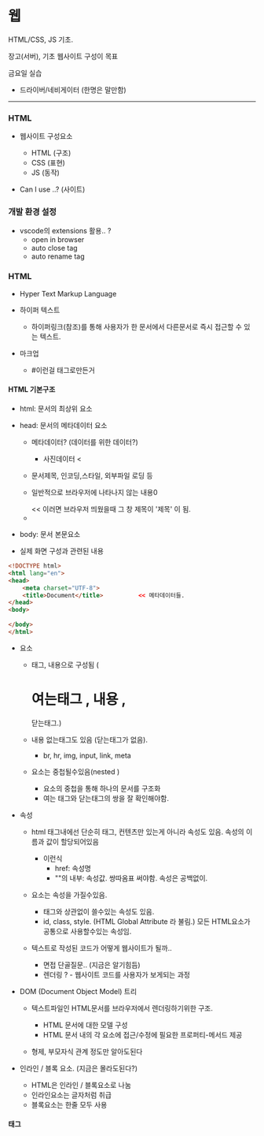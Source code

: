 # 웹

HTML/CSS, JS 기초.

장고(서버), 기초 웹사이트 구성이 목표



금요일 실습

- 드라이버/네비게이터 (한명은 말만함)

***



### HTML

- 웹사이트 구성요소
  - HTML (구조)
  - CSS (표현)
  - JS (동작)



- Can I use ..? (사이트)



### 개발 환경 설정

- vscode의 extensions 활용.. ?
  - open in browser
  - auto close tag
  - auto rename tag



### HTML

- Hyper Text Markup Language

- 하이퍼 텍스트
  - 하이퍼링크(참조)를 통해 사용자가 한 문서에서 다른문서로 즉시 접근할 수 있는 텍스트.
- 마크업
  - #이런걸 태그로만든거





#### HTML 기본구조

- html: 문서의 최상위 요소

- head: 문서의 메타데이터 요소

  - 메타데이터? (데이터를 위한 데이터?) 

    - 사진데이터 <

  - 문서제목, 인코딩,스타일, 외부파일 로딩 등

  - 일반적으로 브라우저에 나타나지 않는 내용0

    <title> 제목 </title> << 이러면 브라우저 띄웠을때 그 창 제목이 '제목' 이 됨.

  - <meta> 

- body: 문서 본문요소

- 실제 화면 구성과 관련된 내용

```html
<!DOCTYPE html>
<html lang="en">
<head>
	<meta charset="UTF-8">
	<title>Document</title>			 << 메타데이터들.
</head>
<body>
    
</body>
</html>
```





- 요소

  - 태그, 내용으로 구성됨 (<h1>  여는태그 , 내용 , </h1> 닫는태그.)

  - 내용 없는태그도 있음 (닫는태그가 없음).

    - br, hr, img, input, link, meta

  - 요소는 중첩될수있음(nested )

    - 요소의 중첩을 통해 하나의 문서를 구조화
    - 여는 태그와 닫는태그의 쌍을 잘 확인해야함.

    

- 속성

  - html 태그내에선 단순히 태그, 컨텐츠만 있는게 아니라 속성도 있음. 속성의 이름과 값이 할당되어있음
    - <a href="https://google.com"></a> 이런식
      - href: 속성명 
      - ""의 내부: 속성값. 쌍따옴표 써야함. 속성은 공백없이.
  - 요소는 속성을 가질수있음. 
    - 태그와 상관없이 쓸수있는 속성도 있음.
    - id, class, style. (HTML Global Attribute 라 불림.) 모든 HTML요소가 공통으로 사용할수있는 속성임.

  

  

  - 텍스트로 작성된 코드가 어떻게 웹사이트가 될까..
    - 면접 단골질문.. (지금은 알기힘듬)
    - 렌더링 ? - 웹사이트 코드를 사용자가 보게되는 과정



- DOM (Document Object Model) 트리

  - 텍스트파일인 HTML문서를 브라우저에서 렌더링하기위한 구조.
    - HTML 문서에 대한 모델 구성
    - HTML 문서 내의 각 요소에 접근/수정에 필요한 프로퍼티-메서드 제공

  - 형제, 부모자식 관계 정도만 알아도된다



- 인라인 / 블록 요소. (지금은 몰라도된다?)
  - HTML은 인라인 / 블록요소로 나눔
  - 인라인요소는 글자처럼 취급
  - 블록요소는 한줄 모두 사용 





#### 태그

